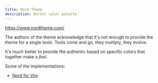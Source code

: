 ```yaml
---
title: Nord Theme
description: Nordic color palette
---
```


https://www.nordtheme.com/

The authors of the theme acknowledge that it's not enough to provide the theme for a single tools.
Tools come and go, they multiply, they evolve.

It's much better to provide the authentic based on specific colors that together make a _feel_.

Some of the implementations:

- [Nord for Vim](https://www.nordtheme.com/ports/vim)
